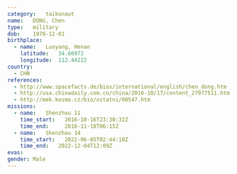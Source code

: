 ```yaml
---
category:	taikonaut
name:	DONG, Chen
type:	military
dob:	1978-12-01
birthplace:
  - name:	Luoyang, Henan
    latitude:	34.66972
    longitude:	112.44222
country:
  - CHN
references:
  - http://www.spacefacts.de/bios/international/english/chen_dong.htm
  - http://usa.chinadaily.com.cn/china/2016-10/17/content_27077511.htm
  - http://mek.kosmo.cz/bio/ostatni/00547.htm
missions:
  - name:	Shenzhou 11
    time_start:   2016-10-16T23:30:32Z
    time_end:     2016-11-18T06:15Z
  - name:	Shenzhou 14
    time_start:   2022-06-05T02:44:10Z
    time_end:   2022-12-04T12:09Z
evas:
gender:	Male
---
```


